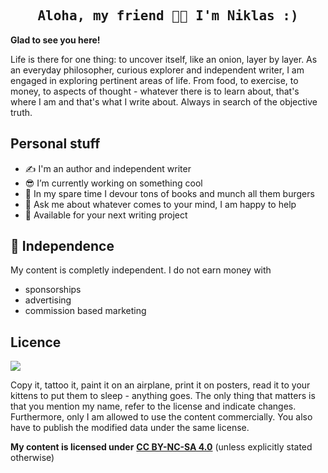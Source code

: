 
<h2 align='center'><samp><strong>Aloha, my friend 🌴🥥 I'm Niklas :)</strong></samp></h2>

**Glad to see you here!**

Life is there for one thing: to uncover itself, like an onion, layer by layer. As an everyday philosopher, curious explorer and independent writer, I am engaged in exploring pertinent areas of life. From food, to exercise, to money, to aspects of thought - whatever there is to learn about, that's where I am and that's what I write about. Always in search of the objective truth.

## Personal stuff

* ✍️ I'm an author and independent writer
* 😎 I’m currently working on something cool
* 🍔 In my spare time I devour tons of books and munch all them burgers
* 💬 Ask me about whatever comes to your mind, I am happy to help
* 💌 Available for your next writing project 


## 🦅 Independence <a id="unabhaengigkeit"></a>

My content is completly independent. I do not earn money with

* sponsorships
* advertising
* commission based marketing

## Licence 

![](https://mirrors.creativecommons.org/presskit/buttons/88x31/png/by-nc-sa.png)

Copy it, tattoo it, paint it on an airplane, print it on posters, read it to your kittens to put them to sleep - anything goes. 
The only thing that matters is that you mention my name, refer to the license and indicate changes. 
Furthermore, only I am allowed to use the content commercially. You also have to publish the modified data under the same license. 

**My content is licensed under** [**CC BY-NC-SA 4.0**](https://creativecommons.org/licenses/by-nc-sa/4.0/) (unless explicitly stated otherwise)

